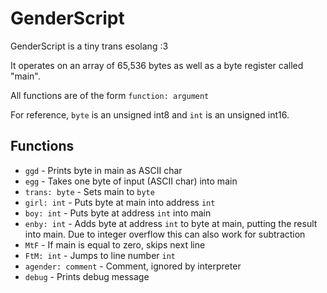# GenderScript
GenderScript is a tiny trans esolang :3

It operates on an array of 65,536 bytes as well as a byte register called "main".

All functions are of the form `function: argument`

For reference, `byte` is an unsigned int8 and `int` is an unsigned int16.

## Functions
- `ggd` - Prints byte in main as ASCII char
- `egg` - Takes one byte of input (ASCII char) into main
- `trans: byte` - Sets main to `byte`
- `girl: int` - Puts byte at main into address `int`
- `boy: int` - Puts byte at address `int` into main
- `enby: int` - Adds byte at address `int` to byte at main, putting the result into main. Due to integer overflow this can also work for subtraction
- `MtF` - If main is equal to zero, skips next line
- `FtM: int` - Jumps to line number `int`
- `agender: comment` - Comment, ignored by interpreter
- `debug` - Prints debug message
